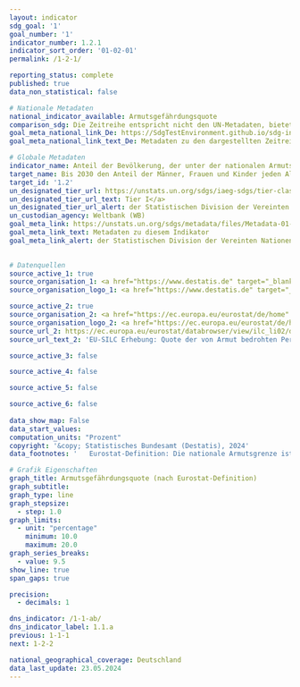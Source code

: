 ```yaml
---
layout: indicator    
sdg_goal: '1'    
goal_number: '1'    
indicator_number: 1.2.1    
indicator_sort_order: '01-02-01'    
permalink: /1-2-1/    

reporting_status: complete    
published: true    
data_non_statistical: false    

# Nationale Metadaten    
national_indicator_available: Armutsgefährdungsquote    
comparison_sdg: Die Zeitreihe entspricht nicht den UN-Metadaten, bietet aber zusätzliche Informationen.    
goal_meta_national_link_De: https://SdgTestEnvironment.github.io/sdg-indicators/public/MetaDe/1.2.1.pdf
goal_meta_national_link_text_De: Metadaten zu den dargestellten Zeitreihen    

# Globale Metadaten    
indicator_name: Anteil der Bevölkerung, der unter der nationalen Armutsgrenze lebt, nach Geschlecht und Alter    
target_name: Bis 2030 den Anteil der Männer, Frauen und Kinder jeden Alters, die in Armut in all ihren Dimensionen nach der jeweiligen nationalen Definition leben, mindestens um die Hälfte senken    
target_id: '1.2'    
un_designated_tier_url: https://unstats.un.org/sdgs/iaeg-sdgs/tier-classification/'    
un_designated_tier_url_text: Tier I</a>    
un_designated_tier_url_alert: der Statistischen Division der Vereinten Nationen    
un_custodian_agency: Weltbank (WB)    
goal_meta_link: https://unstats.un.org/sdgs/metadata/files/Metadata-01-02-01.pdf    
goal_meta_link_text: Metadaten zu diesem Indikator    
goal_meta_link_alert: der Statistischen Division der Vereinten Nationen    
    

# Datenquellen
source_active_1: true
source_organisation_1: <a href="https://www.destatis.de" target="_blank"> Statistisches Bundesamt (Destatis) </a>
source_organisation_logo_1: <a href="https://www.destatis.de" target="_blank"><img src="https://sdg-indikatoren.de/public/OrgImgDe/destatis.png" alt="Logo destatis" style="height:60px; width:148px"/></a>

source_active_2: true
source_organisation_2: <a href="https://ec.europa.eu/eurostat/de/home" target="_blank"> Statistisches Amt der Europäischen Union (Eurostat) </a>
source_organisation_logo_2: <a href="https://ec.europa.eu/eurostat/de/home" target="_blank"><img src="https://sdg-indikatoren.de/public/OrgImgDe/eurostat.png" alt="Logo eurostat" style="height:60px; width:148px"/></a>
source_url_2: https://ec.europa.eu/eurostat/databrowser/view/ilc_li02/default/table?lang=de
source_url_text_2: 'EU-SILC Erhebung: Quote der von Armut bedrohten Personen – Eurostat Tabelle [ilc_li02]'

source_active_3: false

source_active_4: false

source_active_5: false

source_active_6: false
    
data_show_map: False    
data_start_values:     
computation_units: "Prozent"    
copyright: '&copy; Statistisches Bundesamt (Destatis), 2024'    
data_footnotes: '	Eurostat-Definition: Die nationale Armutsgrenze ist ein Maßstab zur Messung der länderspezifischen Armut in Bezug auf die wirtschaftlichen und sozialen Umstände. Laut EU-Konvention stellen die 60 % des Median-Nettoäquivalenteinkommens die Armutsgefährdungsschwelle dar.<br>• Aufgrund methodischer Änderungen sind die Ergebnisse ab 2020 nur eingeschränkt mit den Vorjahren vergleichbar.<br>• Die aktuell dargestellten Ergebnisse für 2020 bis 2023 sind Endergebnisse.'    

# Grafik Eigenschaften    
graph_title: Armutsgefährdungsquote (nach Eurostat-Definition)
graph_subtitle:     
graph_type: line
graph_stepsize: 
  - step: 1.0    
graph_limits:
  - unit: "percentage"
    minimum: 10.0
    maximum: 20.0
graph_series_breaks:
  - value: 9.5
show_line: true
span_gaps: true

precision:
  - decimals: 1    

dns_indicator: /1-1-ab/
dns_indicator_label: 1.1.a
previous: 1-1-1    
next: 1-2-2    

national_geographical_coverage: Deutschland    
data_last_update: 23.05.2024    
---
```


<span></span>